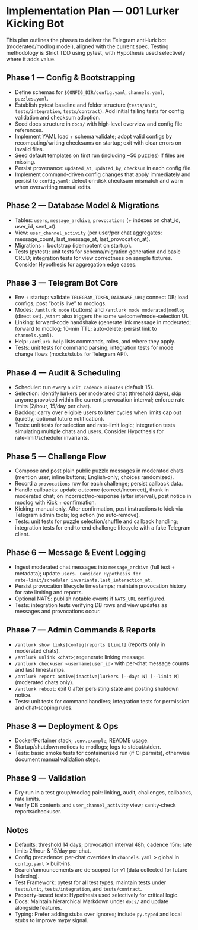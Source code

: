 # Implementation Plan — 001 Lurker Kicking Bot

This plan outlines the phases to deliver the Telegram anti‑lurk bot (moderated/modlog model), aligned with the current spec. Testing methodology is Strict TDD using pytest, with Hypothesis used selectively where it adds value.

## Phase 1 — Config & Bootstrapping
- Define schemas for `$CONFIG_DIR/config.yaml`, `channels.yaml`, `puzzles.yaml`.
- Establish pytest baseline and folder structure (`tests/unit`, `tests/integration`, `tests/contract`). Add initial failing tests for config validation and checksum adoption.
- Seed docs structure in `docs/` with high‑level overview and config file references.
- Implement YAML load + schema validate; adopt valid configs by recomputing/writing checksums on startup; exit with clear errors on invalid files.
- Seed default templates on first run (including ~50 puzzles) if files are missing.
- Persist provenance: `updated_at`, `updated_by`, `checksum` in each config file.
- Implement command‑driven config changes that apply immediately and persist to `config.yaml`; detect on‑disk checksum mismatch and warn when overwriting manual edits.

## Phase 2 — Database Model & Migrations
- Tables: `users`, `message_archive`, `provocations` (+ indexes on chat_id, user_id, sent_at).
- View: `user_channel_activity` (per user/per chat aggregates: message_count, last_message_at, last_provocation_at).
- Migrations + bootstrap (idempotent on startup).
 - Tests (pytest): unit tests for schema/migration generation and basic CRUD; integration tests for view correctness on sample fixtures. Consider Hypothesis for aggregation edge cases.

## Phase 3 — Telegram Bot Core
- Env + startup: validate `TELEGRAM_TOKEN`, `DATABASE_URL`; connect DB; load configs; post “bot is live” to modlogs.
- Modes: `/antlurk mode` (buttons) and `/antlurk mode moderated|modlog` (direct set). `/start` also triggers the same welcome/mode-selection UI.
- Linking: forward‑code handshake (generate link message in moderated; forward to modlog; 10‑min TTL; auto‑delete; persist link to `channels.yaml`).
- Help: `/antlurk help` lists commands, roles, and where they apply.
 - Tests: unit tests for command parsing; integration tests for mode change flows (mocks/stubs for Telegram API).

## Phase 4 — Audit & Scheduling
- Scheduler: run every `audit_cadence_minutes` (default 15).
- Selection: identify lurkers per moderated chat (threshold days), skip anyone provoked within the current provocation interval; enforce rate limits (2/hour, 15/day per chat).
- Backlog: carry over eligible users to later cycles when limits cap out (quietly; optional future notification).
 - Tests: unit tests for selection and rate-limit logic; integration tests simulating multiple chats and users. Consider Hypothesis for rate‑limit/scheduler invariants.

## Phase 5 — Challenge Flow
- Compose and post plain public puzzle messages in moderated chats (mention user; inline buttons; English‑only; choices randomized).
- Record a `provocations` row for each challenge; persist callback data.
- Handle callbacks: update outcome (correct/incorrect), thank in moderated chat; on incorrect/no‑response (after interval), post notice in modlog with Kick + confirmation.
- Kicking: manual only. After confirmation, post instructions to kick via Telegram admin tools; log action (no auto‑remove).
 - Tests: unit tests for puzzle selection/shuffle and callback handling; integration tests for end‑to‑end challenge lifecycle with a fake Telegram client.

## Phase 6 — Message & Event Logging
- Ingest moderated chat messages into `message_archive` (full text + metadata); update `users. Consider Hypothesis for rate‑limit/scheduler invariants.last_interaction_at`.
- Persist provocation lifecycle timestamps; maintain provocation history for rate limiting and reports.
- Optional NATS: publish notable events if `NATS_URL` configured.
 - Tests: integration tests verifying DB rows and view updates as messages and provocations occur.

## Phase 7 — Admin Commands & Reports
- `/antlurk show links|config|reports [limit]` (reports only in moderated chats).
- `/antlurk unlink <chat>`; regenerate linking message.
- `/antlurk checkuser <username|user_id>` with per‑chat message counts and last timestamps.
- `/antlurk report active|inactive|lurkers [--days N] [--limit M]` (moderated chats only).
- `/antlurk reboot`: exit 0 after persisting state and posting shutdown notice.
 - Tests: unit tests for command handlers; integration tests for permission and chat‑scoping rules.

## Phase 8 — Deployment & Ops
- Docker/Portainer stack; `.env.example`; README usage.
- Startup/shutdown notices to modlogs; logs to stdout/stderr.
 - Tests: basic smoke tests for containerized run (if CI permits), otherwise document manual validation steps.

## Phase 9 — Validation
- Dry‑run in a test group/modlog pair: linking, audit, challenges, callbacks, rate limits.
- Verify DB contents and `user_channel_activity` view; sanity‑check reports/checkuser.

## Notes
- Defaults: threshold 14 days; provocation interval 48h; cadence 15m; rate limits 2/hour & 15/day per chat.
- Config precedence: per‑chat overrides in `channels.yaml` > global in `config.yaml` > built‑ins.
- Search/announcements are de‑scoped for v1 (data collected for future indexing).
 - Test Framework: pytest for all test types; maintain tests under `tests/unit`, `tests/integration`, and `tests/contract`.
- Property‑based tests: Hypothesis used selectively for critical logic.
- Docs: Maintain hierarchical Markdown under `docs/` and update alongside features.
- Typing: Prefer adding stubs over ignores; include `py.typed` and local stubs to improve mypy signal.

